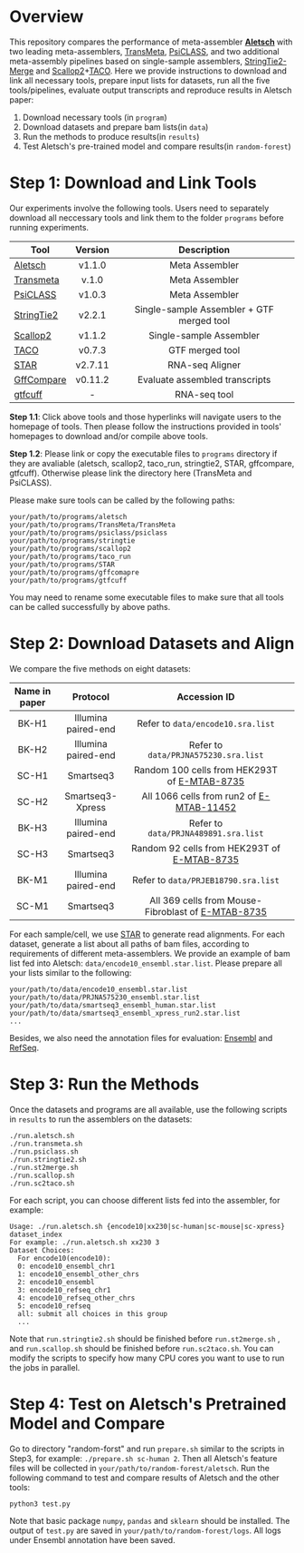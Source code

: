 # Overview

This repository compares the performance of meta-assembler [**Aletsch**](https://github.com/Shao-Group/aletsch) with two leading meta-assemblers, [TransMeta](https://github.com/yutingsdu/TransMeta), [PsiCLASS](https://github.com/splicebox/PsiCLASS), and two additional meta-assembly pipelines based on single-sample assemblers, [StringTie2-Merge](https://ccb.jhu.edu/software/stringtie/index.shtml) and [Scallop2](https://github.com/Shao-Group/scallop2)+[TACO](https://tacorna.github.io). Here we provide instructions to download and link all necessary tools, prepare input lists for datasets, run all the five tools/pipelines, evaluate output transcripts and reproduce results in Aletsch paper:

1. Download necessary tools (in `program`)
2. Download datasets and prepare bam lists(in `data`)
3. Run the methods to produce results(in `results`)
4. Test Aletsch's pre-trained model and compare results(in `random-forest`)

# Step 1: Download and Link Tools

Our experiments involve the following tools. Users need to separately download all neccessary tools and link them to the folder `programs` before running experiments.

| Tool                                                         | Version |                Description                |
| ------------------------------------------------------------ | :-----: | :---------------------------------------: |
| [Aletsch](https://github.com/Shao-Group/aletsch)             | v1.1.0  |              Meta Assembler               |
| [Transmeta](https://github.com/yutingsdu/TransMeta)          |  v.1.0  |              Meta Assembler               |
| [PsiCLASS](https://github.com/splicebox/PsiCLASS)            | v1.0.3  |              Meta Assembler               |
| [StringTie2]((https://ccb.jhu.edu/software/stringtie/index.shtml)) | v2.2.1  | Single-sample Assembler + GTF merged tool |
| [Scallop2](https://github.com/Shao-Group/scallop2)           | v1.1.2  |          Single-sample Assembler          |
| [TACO](https://tacorna.github.io)                            | v0.7.3  |              GTF merged tool              |
| [STAR](https://github.com/alexdobin/STAR/tree/master)        | v2.7.11 |              RNA-seq Aligner              |
| [GffCompare](https://ccb.jhu.edu/software/stringtie/gffcompare.shtml#gffcompare_dl) | v0.11.2 |      Evaluate assembled transcripts       |
| [gtfcuff](https://github.com/Kingsford-Group/rnaseqtools)    |    -    |               RNA-seq tool                |

**Step 1.1**: Click above tools and those hyperlinks will navigate users to the homepage of tools. Then please follow the instructions provided in tools' homepages to download and/or compile above tools.

**Step 1.2**: Please link or copy the executable files to `programs` directory if they are avaliable (aletsch, scallop2, taco_run, stringtie2, STAR, gffcompare, gtfcuff). Otherwise please link the directory here (TransMeta and PsiCLASS).

Please make sure tools can be called by the following paths:

```
your/path/to/programs/aletsch
your/path/to/programs/TransMeta/TransMeta
your/path/to/programs/psiclass/psiclass
your/path/to/programs/stringtie
your/path/to/programs/scallop2
your/path/to/programs/taco_run
your/path/to/programs/STAR
your/path/to/programs/gffcomapre
your/path/to/programs/gtfcuff
```

You may need to rename some executable files to make sure that all tools can be called successfully by above paths. 

# Step 2: Download Datasets and Align

We compare the five methods on eight datasets:

| Name in paper |      Protocol       |                         Accession ID                         |      |
| :-----------: | :-----------------: | :----------------------------------------------------------: | :--: |
|     BK-H1     | Illumina paired-end |              Refer to `data/encode10.sra.list`               |      |
|     BK-H2     | Illumina paired-end |             Refer to `data/PRJNA575230.sra.list`             |      |
|     SC-H1     |      Smartseq3      | Random 100 cells from HEK293T of  [E-MTAB-8735](https://www.ebi.ac.uk/arrayexpress/experiments/E-MTAB-8735) |      |
|     SC-H2     |  Smartseq3-Xpress   | All 1066 cells from run2 of [E-MTAB-11452](http://www.ebi.ac.uk/arrayexpress/experiments/E-MTAB-11452/) |      |
|     BK-H3     | Illumina paired-end |             Refer to `data/PRJNA489891.sra.list`             |      |
|     SC-H3     |      Smartseq3      | Random 92 cells from HEK293T of [E-MTAB-8735](https://www.ebi.ac.uk/arrayexpress/experiments/E-MTAB-8735) |      |
|     BK-M1     | Illumina paired-end |             Refer to `data/PRJEB18790.sra.list`              |      |
|     SC-M1     |      Smartseq3      | All 369 cells from Mouse-Fibroblast of [E-MTAB-8735](https://www.ebi.ac.uk/arrayexpress/experiments/E-MTAB-8735) |      |

For each sample/cell, we use [STAR](https://github.com/alexdobin/STAR/tree/master) to generate read alignments. For each dataset, generate a list about all paths of  bam files, according to requirements of different meta-assemblers. We provide an example of bam list fed into Aletsch: `data/encode10_ensembl.star.list`. Please prepare all your lists similar to the following:

```
your/path/to/data/encode10_ensembl.star.list
your/path/to/data/PRJNA575230_ensembl.star.list
your/path/to/data/smartseq3_ensembl_human.star.list
your/path/to/data/smartseq3_ensembl_xpress_run2.star.list
...
```

Besides, we also need the annotation files for evaluation: [Ensembl](http://useast.ensembl.org/Homo_sapiens/Info/Index) and [RefSeq](https://www.ncbi.nlm.nih.gov/datasets/taxonomy/9606/).

# Step 3: Run the Methods

Once the datasets and programs are all available, use the following scripts in `results`
to run the assemblers on the datasets:

```
./run.aletsch.sh 
./run.transmeta.sh
./run.psiclass.sh
./run.stringtie2.sh
./run.st2merge.sh
./run.scallop.sh
./run.sc2taco.sh
```

For each script, you can choose different lists fed into the assembler, for example:

```
Usage: ./run.aletsch.sh {encode10|xx230|sc-human|sc-mouse|sc-xpress} dataset_index
For example: ./run.aletsch.sh xx230 3
Dataset Choices:
  For encode10(encode10):
  0: encode10_ensembl_chr1
  1: encode10_ensembl_other_chrs
  2: encode10_ensembl
  3: encode10_refseq_chr1
  4: encode10_refseq_other_chrs
  5: encode10_refseq
  all: submit all choices in this group
  ...
```

Note that `run.stringtie2.sh` should be finished before `run.st2merge.sh` , and `run.scallop.sh` should be finished before `run.sc2taco.sh`. You can modify the scripts to specify how many CPU cores you want to use to run the jobs in parallel. 

# Step 4: Test on Aletsch's Pretrained Model and Compare

Go to directory "random-forst" and run `prepare.sh` similar to the scripts in Step3, for example: `./prepare.sh sc-human 2`. Then all Aletsch's feature files will be collected in `your/path/to/random-forest/aletsch`. Run the following command to test and compare results of Aletsch and the other tools:

```
python3 test.py
```

Note that basic package `numpy`, `pandas` and `sklearn` should be installed. The output of `test.py` are saved in `your/path/to/random-forest/logs`. All logs under Ensembl annotation have been saved.
